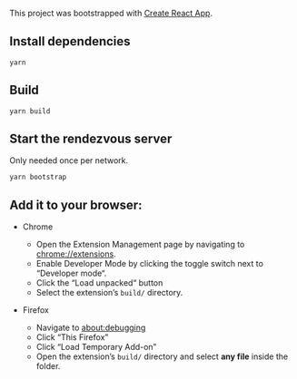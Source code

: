 This project was bootstrapped with [Create React App](https://github.com/facebook/create-react-app).

## Install dependencies

```
yarn
```

## Build

```
yarn build
```

## Start the rendezvous server

Only needed once per network.

```
yarn bootstrap
```

## Add it to your browser:

- Chrome

  - Open the Extension Management page by navigating to [chrome://extensions](chrome://extensions).
  - Enable Developer Mode by clicking the toggle switch next to “Developer mode“.
  - Click the “Load unpacked“ button
  - Select the extension’s `build/` directory.

- Firefox
  - Navigate to [about:debugging](about:debugging)
  - Click “This Firefox”
  - Click “Load Temporary Add-on”
  - Open the extension’s `build/` directory and select **any file** inside the folder.
